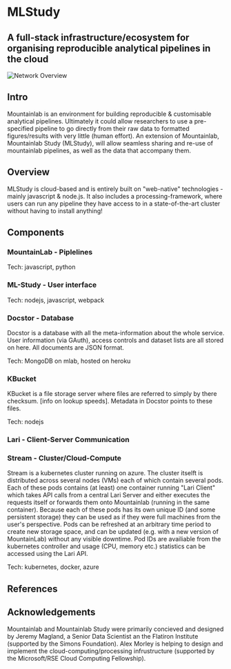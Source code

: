 # MLStudy

## A full-stack infrastructure/ecosystem for organising reproducible analytical pipelines in the cloud 

![Network Overview](img/MLStudy.png)

## Intro
Mountainlab is an environment for building reproducible & customisable analytical pipelines. Ultimately it could allow researchers to use a pre-specified pipeline to go directly from their raw data to formatted figures/results with very little (human effort). An extension of Mountainlab, Mountainlab Study (MLStudy), will allow seamless sharing and re-use of mountainlab pipelines, as well as the data that accompany them.

## Overview
MLStudy is cloud-based and is entirely built on "web-native" technologies - mainly javascript & node.js. It also includes a processing-framework, where users can run any pipeline they have access to in a state-of-the-art cluster without having to install anything!

## Components
### MountainLab - Piplelines

Tech: javascript, python


### ML-Study - User interface

Tech: nodejs, javascript, webpack


### Docstor - Database
Docstor is a database with all the meta-information about the whole service. User information (via GAuth), access controls and dataset lists are all stored on here. All documents are JSON format.

Tech: MongoDB on mlab, hosted on heroku

### KBucket
KBucket is a file storage server where files are referred to simply by there checksum. [info on lookup speeds]. Metadata in Docstor points to these files.

Tech: nodejs

### Lari - Client-Server Communication


### Stream - Cluster/Cloud-Compute
Stream is a kubernetes cluster running on azure. The cluster itselft is distributed across several nodes (VMs) each of which contain several pods. Each of these pods contains (at least) one container running "Lari Client" which takes API calls from a central Lari Server and either executes the requests itself or forwards them onto Mountainlab (running in the same container). Because each of these pods has its own unique ID (and some persistent storage) they can be used as if they were full machines from the user's perspective. Pods can be refreshed at an arbitrary time period to create new storage space, and can be updated (e.g. with a new version of MountainLab) without any visible downtime. Pod IDs are availiable from the kubernetes controller and usage (CPU, memory etc.) statistics can be accessed using the Lari API.

Tech: kubernetes, docker, azure

## References

## Acknowledgements
Mountainlab and Mountainlab Study were primarily concieved and designed by Jeremy Magland, a Senior Data Scientist an the Flatiron Institute (supported by the Simons Foundation). Alex Morley is helping to design and implement the cloud-computing/processing infrustructure (supported by the Microsoft/RSE Cloud Computing Fellowship).
